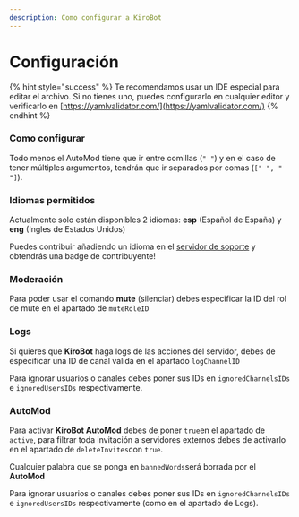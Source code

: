 ```yaml
---
description: Como configurar a KiroBot
---
```


# Configuración

{% hint style="success" %}
Te recomendamos usar un IDE especial para editar el archivo. Si no tienes uno, puedes configurarlo en cualquier editor y verificarlo en [https://yamlvalidator.com/](https://yamlvalidator.com/)
{% endhint %}

### Como configurar

Todo menos el AutoMod tiene que ir entre comillas \(`" "`\) y en el caso de tener múltiples argumentos, tendrán que ir separados por comas \(`[" ", " "]`\).

### Idiomas permitidos

Actualmente solo están disponibles 2 idiomas:  **esp** \(Español de España\) y **eng** \(Ingles de Estados Unidos\)

Puedes contribuir añadiendo un idioma en el [servidor de soporte](https://discord.gg/Rwy8J35) y obtendrás una badge de contribuyente!

### Moderación

Para poder usar el comando **mute** \(silenciar\) debes especificar la ID del rol de mute en el apartado de  `muteRoleID` 

### Logs

Si quieres que **KiroBot** haga logs de las acciones del servidor, debes de especificar una ID de canal valida en el apartado `logChannelID`

Para ignorar usuarios o canales debes poner sus IDs en `ignoredChannelsIDs` e `ignoredUsersIDs` respectivamente.

### AutoMod

Para activar **KiroBot AutoMod** debes de poner `true`en el apartado de `active`, para filtrar toda invitación a servidores externos debes de activarlo en el apartado de `deleteInvites`con `true`.

Cualquier palabra que se ponga en `bannedWords`será borrada por el **AutoMod** 

Para ignorar usuarios o canales debes poner sus IDs en `ignoredChannelsIDs` e `ignoredUsersIDs` respectivamente \(como en el apartado de Logs\).

## 

#### 

